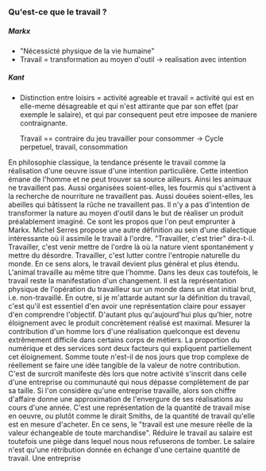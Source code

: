 ### Qu'est-ce que le travail ?

##### Markx

- "Nécessicté physique de la vie humaine"
- Travail = transformation au moyen d'outil -> realisation avec intention

##### Kant

- Distinction entre loisirs = activité agreable et travail = activité qui est en elle-meme
  désagreable et qui n'est attirante que par son effet (par exemple le salaire), et qui par
  consequent peut etre imposee de maniere contraignante.


  Travail == contraire du jeu
  travailler pour consommer -> Cycle perpetuel, travail, consommation


En philosophie classique, la tendance présente le travail comme la réalisation d'une oeuvre
issue d'une intention particulière. Cette intention émane de l'homme et ne peut trouver sa
source ailleurs. Ainsi les animaux ne travaillent pas. Aussi organisées soient-elles, les
fourmis qui s'activent à la recherche de nourriture ne travaillent pas. Aussi douées
soient-elles, les abeilles qui bâtissent la rûche ne travaillent pas. Il n'y a pas d'intention
de transformer la nature au moyen d'outil dans le but de réaliser un produit préalablement
imaginé. Ce sont les propos que l'on peut emprunter à Markx. Michel Serres propose une autre
définition au sein d'une dialectique intéressante où il assimile le travail à l'ordre.
"Travailler, c'est trier" dira-t-il. Travailler, c'est venir mettre de l'ordre là où la nature
vient spontanément y mettre du désordre. Travailler, c'est lutter contre l'entropie naturelle
du monde. En ce sens alors, le travail devient plus général et plus étendu. L'animal travaille
au même titre que l'homme. Dans les deux cas toutefois, le travail reste la manifestation d'un
changement. Il est la représentation physique de l'opération du travailleur sur un
monde dans un état initial brut, i.e. non-travaillé. En outre, si je m'attarde autant sur la
définition du travail, c'est qu'il est essentiel d'en avoir une représentation claire pour
essayer d'en comprendre l'objectif. D'autant plus qu'aujourd'hui plus qu'hier, notre
éloignement avec le produit concrètement réalisé est maximal. Mesurer la contribution d'un
homme lors d'une réalisation quelconque est devenu extrêmement difficile dans certains corps de
métiers. La proportion du numérique et des services sont deux facteurs qui expliquent
partiellement cet éloignement. Somme toute n'est-il de nos jours que trop complexe de
réellement se faire une idée tangible de la valeur de notre contribution. C'est de surcroît
manifeste dès lors que notre activité s'inscrit dans celle d'une entreprise ou communauté qui
nous dépasse complètement de par sa taille. Si l'on considère qu'une entreprise travaille,
alors son chiffre d'affaire donne une approximation de l'envergure de ses réalisations au cours
d'une année. C'est une représentation de la quantité de travail mise en oeuvre, ou plutôt comme
le dirait Smiths, de la quantité de travail qu'elle est en mesure d'acheter. En ce sens, le
"travail est une mesure réelle de la valeur échangeable de toute marchandise". Réduire le
travail au salaire est toutefois une piège dans lequel nous nous refuserons de tomber. Le
salaire n'est qu'une rétribution donnée en échange d'une certaine quantité de travail. Une
entreprise 
